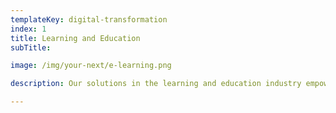 ```yaml
---
templateKey: digital-transformation
index: 1
title: Learning and Education
subTitle: 

image: /img/your-next/e-learning.png

description: Our solutions in the learning and education industry empower B2B and B2C businesses to execute on their learning strategy, learning delivery and learning measurement at scale. We offer both, a full-stack learning platform configured and customized to meet your unique learning requirements as well as a cloud-based learning platform that is ready to switch on as you go. Use our open-source platform to design your own learning universe or simply go live on ground zero with our cloud version and allow us to unplug rich features and functionalities from gamification to prescription using our AI-powered platform. Learn in the comfort of your browser or get started with attendance management using our intelligence hub. Drive learning engagement with our gamification engine or integrate with the choice of your virtual classrooms from video-driven to collab enabled, built to suit your every need. 

---
```

